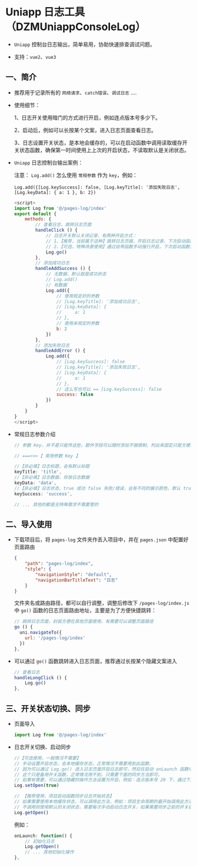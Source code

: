 # Uniapp 日志工具（DZMUniappConsoleLog）

- `Uniapp` 控制台日志输出，简单易用，协助快速排查调试问题。

- 支持：`vue2`、`vue3`

## 一、简介

* 推荐用于记录所有的 `网络请求`、`catch错误`、`调试日志` ....

* 使用细节：

    1、日志开关使用暗门的方式进行开启，例如连点版本号多少下。
    
    2、启动后，例如可以长按某个文案，进入日志页面查看日志。
    
    3、日志设置开关状态，是本地会缓存的，可以在启动函数中调用读取缓存开关状态函数，确保第一时间使用上上次的开启状态，不读取默认是关闭状态。

* `Uniapp` 日志控制台输出案例：

    注意： `Log.add()` 怎么使用 `常规参数` 作为 `key`，例如：

    `Log.add({[Log.keySuccess]: false, [Log.keyTitle]: '添加失败日志', [Log.keyData]: { a: 1 }, b: 2})`
    
    ```js
    <script>
    import Log from '@/pages-log/index'
    export default {
        methods: {
            // 查看日志，跳转日志页面
            handleClick () {
                // 日志开关默认关闭记录，有两种开启方式：
                // 1、【推荐，当前属于这种】跳转日志页面，开启日志记录，下次启动函数保持同步开启状态，具体看【三、开关状态切换、同步】
                // 2、【可选，特殊场景使用】通过自带函数手动强行开启，下次启动函数保持同步开启状态，具体看【三、开关状态切换、同步】
                Log.go()
            },
            // 添加成功日志
            handleAddSuccess () {
                // 无数据，默认就是成功状态
                // Log.add()
                // 有数据
                Log.add({
                    // 使用规定好的参数
                    // [Log.keyTitle]: '添加成功日志',
                    // [Log.keyData]: {
                    //     a: 1
                    // },
                    // 使用未规定的参数
                    b: 2
                })
            },
            // 添加失败日志
            handleAddError () {
                Log.add({
                    // [Log.keySuccess]: false
                    // [Log.keyTitle]: '添加失败日志',
                    // [Log.keyData]: {
                    //     a: 1
                    // },
                    // 这么写也可以 == [Log.keySuccess]: false
                    success: false
                })
            }
        }
    }
    </script>
    ```

* 常规日志参数介绍

    ```js
    // 参数 Key，并不是只能传这些，额外字段可以随时添加不做限制，列出来固定只是方便统一管理，需要额外字段可以随意添加

    // ===>>>【 常用参数 Key 】

    //【非必填】日志标题，会有默认标题
    keyTitle: 'title',
    //【非必填】日志数据，存放日志数据
    keyData: 'data',
    //【非必填】日志状态，true 成功 false 失败/错误，会有不同的展示颜色，默认 true
    keySuccess: 'success',
    
    // ... 其他的都是无特殊需求不需要管的
    ```

## 二、导入使用

* 下载项目后，将 `pages-log` 文件夹作丢入项目中，并在 `pages.json` 中配置好页面路由

    ```json
    {
        "path": "pages-log/index",
        "style": {
			"navigationStyle": "default",
            "navigationBarTitleText": "日志"
        }
    }
    ```
    
    文件夹名或路由路径，都可以自行调整，调整后修改下 `/pages-log/index.js` 中 `go()` 函数的日志页面路由地址，主要是为了方便快捷跳转：

    ```js
    // 跳转日志页面，封装方便在其他页面使用，有需要可以调整页面路径
    go () {
      uni.navigateTo({
        url: '/pages-log/index'
      })
    },
    ```
    
* 可以通过 `go()` 函数跳转进入日志页面，推荐通过长按某个隐藏文案进入

    ```js
    // 查看日志
    handleLongClick () {
        Log.go()
    },
    ```
    
## 三、开关状态切换、同步

* 页面导入

    ```js
    import Log from '@/pages-log/index'
    ```

* 日志开关切换、启动同步

    ```js
    //【可选使用，一般情况不需要】
    // 手动设置开启状态，会本地缓存状态，正常情况不需要用到此函数，
    // 因为可以通过 Log.go() 进入日志页面开启日志即可，然后在启动 onLaunch 函数中使用 Log.getOpen() 进行状态同步，则可以达到一启动日志保持开启，
    // 这个只是备用开关函数，正常情况用不到，只需要下面的同步方法即可。
    // 如果有需要，可以通过隐藏的操作方法设置为开启，例如：连点版本号 20 下，通过下面方法进行设置开启。
    Log.setOpen(true)
    
    // 【推荐使用，项目启动函数同步日志开始状态】
    // 如果需要使用本地缓存状态，可以调用此方法，例如：项目生命周期的最开始调用此方法
    // 不调用则使用默认的关闭状态，需要每次手动启动日志开关，如果需要同步之前的开关状态，这个操作只需要在启动函数里面同步一次就行了，一般都是启动的时候需要从头到尾记录到日志，例如下面的：onLaunch 函数，不需要每个页面重复去同步。
    Log.getOpen()
    ```

    例如：

    ```js
    onLaunch: function() {
        // 初始化日志
        Log.getOpen()
        // ... 其他初始化操作
    },
    ```



